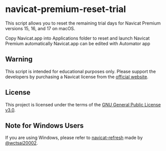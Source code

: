 # navicat-premium-reset-trial

This script allows you to reset the remaining trial days for Navicat Premium versions 15, 16, and 17 on macOS.

Copy Navicat.app into Applications folder to reset and launch Navicat Premium automatically
Navicat.app can be edited with Automator app

## Warning

This script is intended for educational purposes only. Please support the developers by purchasing a Navicat license from the [official website](https://www.navicat.com/).

## License

This project is licensed under the terms of the [GNU General Public License v3.0](https://github.com/tuxity/navicat-premium-reset-trial/blob/main/LICENSE).

## Note for Windows Users

If you are using Windows, please refer to [navicat-refresh](https://github.com/wctsai20002/navicat-refresh) made by [@wctsai20002](https://github.com/wctsai20002).
